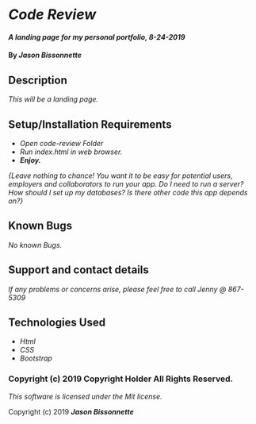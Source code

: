 # _Code Review_

#### _A landing page for my personal portfolio, 8-24-2019_

#### By _**Jason Bissonnette**_

## Description

_This will be a landing page._

## Setup/Installation Requirements

* _Open code-review Folder_
* _Run index.html in web browser._
* _**Enjoy.**_

_{Leave nothing to chance! You want it to be easy for potential users, employers and collaborators to run your app. Do I need to run a server? How should I set up my databases? Is there other code this app depends on?}_

## Known Bugs

_No known Bugs._

## Support and contact details

_If any problems or concerns arise, please feel free to call Jenny @ 867-5309_

## Technologies Used

* _Html_
* _CSS_
* _Bootstrap_

### Copyright (c) 2019 Copyright Holder All Rights Reserved.

*This software is licensed under the Mit license.*

Copyright (c) 2019 **_Jason Bissonnette_**
